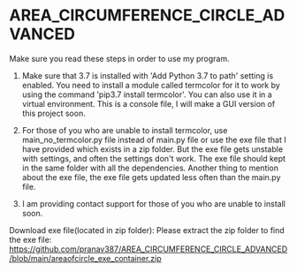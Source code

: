 # AREA_CIRCUMFERENCE_CIRCLE_ADVANCED
Make sure you read these steps in order to use my program.

1) Make sure that 3.7 is installed with 'Add Python 3.7 to path' setting is enabled. You need to install a module called termcolor for it to work by using the command 'pip3.7 install termcolor'. You can also use it in a virtual environment. This is a console file, I will make a GUI version of this project soon.

2) For those of you who are unable to install termcolor, use main_no_termcolor.py file instead of main.py file or use the exe file that I have provided which exists in a zip folder. But the exe file gets unstable with settings, and often the settings don't work. The exe file should kept in the same folder with all the dependencies. Another thing to mention about the exe file, the exe file gets updated less often than the main.py file.

3) I am providing contact support for those of you who are unable to install soon.

Download exe file(located in zip folder): 
Please extract the zip folder to find the exe file: https://github.com/pranav387/AREA_CIRCUMFERENCE_CIRCLE_ADVANCED/blob/main/areaofcircle_exe_container.zip
